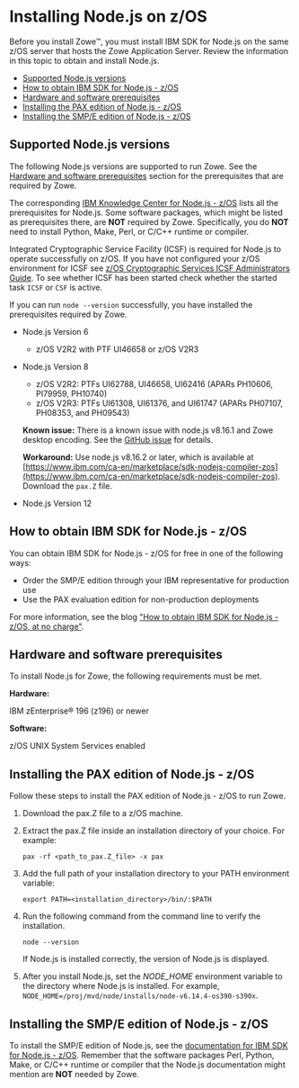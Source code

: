 # Installing Node.js on z/OS

Before you install Zowe&trade;, you must install IBM SDK for Node.js on the same z/OS server that hosts the Zowe Application Server. Review the information in this topic to obtain and install Node.js.

- [Supported Node.js versions](#supported-nodejs-versions)
- [How to obtain IBM SDK for Node.js - z/OS](#how-to-obtain-ibm-sdk-for-nodejs---zos)
- [Hardware and software prerequisites](#hardware-and-software-prerequisites)
- [Installing the PAX edition of Node.js - z/OS](#installing-the-pax-edition-of-nodejs---zos)
- [Installing the SMP/E edition of Node.js - z/OS](#installing-the-smpe-edition-of-nodejs---zos)

## Supported Node.js versions

The following Node.js versions are supported to run Zowe. See the [Hardware and software prerequisites](#hardware-and-software-prerequisites) section for the prerequisites that are required by Zowe. 

The corresponding [IBM Knowledge Center for Node.js - z/OS](https://www.ibm.com/support/knowledgecenter/SSWLKB/welcome_nodesdk_family.html) lists all the prerequisites for Node.js. Some software packages, which might be listed as prerequisites there, are **NOT** required by Zowe. Specifically, you do **NOT** need to install Python, Make, Perl, or C/C++ runtime or compiler. 

Integrated Cryptographic Service Facility (ICSF) is required for Node.js to operate successfully on z/OS.  If you have not configured your z/OS environment for ICSF see [z/OS Cryptographic Services ICSF Administrators Guide](https://www.ibm.com/support/knowledgecenter/SSLTBW_2.1.0/com.ibm.zos.v2r1.csfb300/toc.htm).  To see whether ICSF has been started check whether the started task `ICSF` or `CSF` is active.

 If you can run `node --version` successfully, you have installed the prerequisites required by Zowe.

- Node.js Version 6
    - z/OS V2R2 with PTF UI46658 or z/OS V2R3

- Node.js Version 8
   - z/OS V2R2: PTFs UI62788, UI46658, UI62416 (APARs PH10606, PI79959, PH10740)
   - z/OS V2R3: PTFs UI61308, UI61376, and UI61747 (APARs PH07107, PH08353, and PH09543)

   **Known issue:** There is a known issue with node.js v8.16.1 and Zowe desktop encoding. See the [GitHub issue](https://github.com/ibmruntimes/node/issues/142) for details.

   **Workaround:** Use node.js v8.16.2 or later, which is available at [https://www.ibm.com/ca-en/marketplace/sdk-nodejs-compiler-zos](https://www.ibm.com/ca-en/marketplace/sdk-nodejs-compiler-zos). Download the `pax.Z` file.

- Node.js Version 12

## How to obtain IBM SDK for Node.js - z/OS

You can obtain IBM SDK for Node.js - z/OS for free in one of the following ways: 
- Order the SMP/E edition through your IBM representative for production use
- Use the PAX evaluation edition for non-production deployments

For more information, see the blog ["How to obtain IBM SDK for Node.js - z/OS, at no charge"](https://developer.ibm.com/mainframe/2019/04/17/ibm-sdk-for-node-js-z-os-at-no-charge/).

## Hardware and software prerequisites

To install Node.js for Zowe, the following requirements must be met.

**Hardware:**

IBM zEnterprise® 196 (z196) or newer

**Software:**

z/OS UNIX System Services enabled

## Installing the PAX edition of Node.js - z/OS

Follow these steps to install the PAX edition of Node.js - z/OS to run Zowe. 

1. Download the pax.Z file to a z/OS machine.
1. Extract the pax.Z file inside an installation directory of your choice. For example:

    ```pax -rf <path_to_pax.Z_file> -x pax```

1. Add the full path of your installation directory to your PATH environment variable:
    ```
    export PATH=<installation_directory>/bin/:$PATH
    ```
1. Run the following command from the command line to verify the installation.
    ```
    node --version
    ```

    If Node.js is installed correctly, the version of Node.js is displayed.
1. After you install Node.js, set the *NODE_HOME* environment variable to the directory where Node.js is installed. For example, `NODE_HOME=/proj/mvd/node/installs/node-v6.14.4-os390-s390x`.

## Installing the SMP/E edition of Node.js - z/OS

To install the SMP/E edition of Node.js, see the [documentation for IBM SDK for Node.js - z/OS](https://www.ibm.com/support/knowledgecenter/SSWLKB/welcome_nodesdk_family.html). Remember that the software packages Perl, Python, Make, or C/C++ runtime or compiler that the Node.js documentation might mention are **NOT** needed by Zowe.
